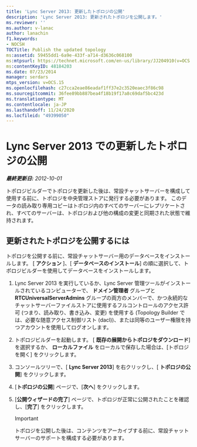 ```yaml
---
title: 'Lync Server 2013: 更新したトポロジの公開'
description: 'Lync Server 2013: 更新されたトポロジを公開します。'
ms.reviewer: ''
ms.author: v-lanac
author: lanachin
f1.keywords:
- NOCSH
TOCTitle: Publish the updated topology
ms:assetid: 59455dd1-6a9e-433f-a714-d3636c068100
ms:mtpsurl: https://technet.microsoft.com/en-us/library/JJ204910(v=OCS.15)
ms:contentKeyID: 48184203
ms.date: 07/23/2014
manager: serdars
mtps_version: v=OCS.15
ms.openlocfilehash: c27cca2eae86eadaf1ff37e2c3520eaec3f86c98
ms.sourcegitcommit: 36fee89bb887bea4f18b19f17a8c69daf5bc423d
ms.translationtype: MT
ms.contentlocale: ja-JP
ms.lasthandoff: 11/24/2020
ms.locfileid: "49399050"
---
```

# <a name="publish-the-updated-topology-in-lync-server-2013"></a>Lync Server 2013 での更新したトポロジの公開

<div data-xmlns="http://www.w3.org/1999/xhtml">

<div class="topic" data-xmlns="http://www.w3.org/1999/xhtml" data-msxsl="urn:schemas-microsoft-com:xslt" data-cs="https://msdn.microsoft.com/">

<div data-asp="https://msdn2.microsoft.com/asp">



</div>

<div id="mainSection">

<div id="mainBody">

<span> </span>

_**最終更新日:** 2012-10-01_

トポロジビルダーでトポロジを更新した後は、常設チャットサーバーを構成して使用する前に、トポロジを中央管理ストアに発行する必要があります。 このデータの読み取り専用コピーはトポロジ内のすべてのサーバーにレプリケートされ、すべてのサーバーは、トポロジおよび他の構成の変更と同期された状態で維持されます。

<div>

## <a name="to-publish-an-updated-topology"></a>更新されたトポロジを公開するには

トポロジを公開する前に、常設チャットサーバー用のデータベースをインストールします。 [ **アクション** ]、[ **データベースのインストール**] の順に選択して、トポロジビルダーを使用してデータベースをインストールします。

1.  Lync Server 2013 を実行しているか、Lync Server 管理ツールがインストールされているコンピューターで、 **ドメイン管理者** グループと **RTCUniversalServerAdmins** グループの両方のメンバーで、かつ永続的なチャットサーバーファイルストアに使用するフルコントロールのアクセス許可 (つまり、読み取り、書き込み、変更) を使用する (Topology Builder では、必要な随意アクセス制御リスト (dacl))、または同等のユーザー権限を持つアカウントを使用してログオンします。

2.  トポロジビルダーを起動します。 [ **既存の展開からトポロジをダウンロード**] を選択するか、 **ローカルファイル** をローカルで保存した場合は、[トポロジを開く] をクリックします。

3.  コンソールツリーで、[ **Lync Server 2013**] を右クリックし、[ **トポロジの公開**] をクリックします。

4.  [**トポロジの公開**] ページで、[**次へ**] をクリックします。

5.  [**公開ウィザードの完了**] ページで、トポロジが正常に公開されたことを確認し、[**完了**] をクリックします。
    
    <div>
    

    > [!IMPORTANT]  
    > トポロジを公開した後は、コンテンツをアーカイブする前に、常設チャットサーバーのサポートを構成する必要があります。

    
    </div>

</div>

</div>

<span> </span>

</div>

</div>

</div>

